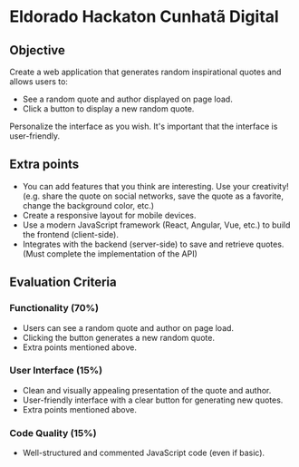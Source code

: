 # Eldorado Hackaton Cunhatã Digital

## Objective
Create a web application that generates random inspirational quotes and allows users to:
- See a random quote and author displayed on page load.
- Click a button to display a new random quote.

Personalize the interface as you wish. It's important that the interface is user-friendly.

## Extra points
- You can add features that you think are interesting. Use your creativity! (e.g. share the quote on social networks, save the quote as a favorite, change the background color, etc.)
- Create a responsive layout for mobile devices.
- Use a modern JavaScript framework (React, Angular, Vue, etc.) to build the frontend (client-side).
- Integrates with the backend (server-side) to save and retrieve quotes. (Must complete the implementation of the API)

## Evaluation Criteria
### Functionality (70%)
- Users can see a random quote and author on page load.
- Clicking the button generates a new random quote.
- Extra points mentioned above.

### User Interface (15%)
- Clean and visually appealing presentation of the quote and author.
- User-friendly interface with a clear button for generating new quotes.
- Extra points mentioned above.

### Code Quality (15%)
- Well-structured and commented JavaScript code (even if basic).